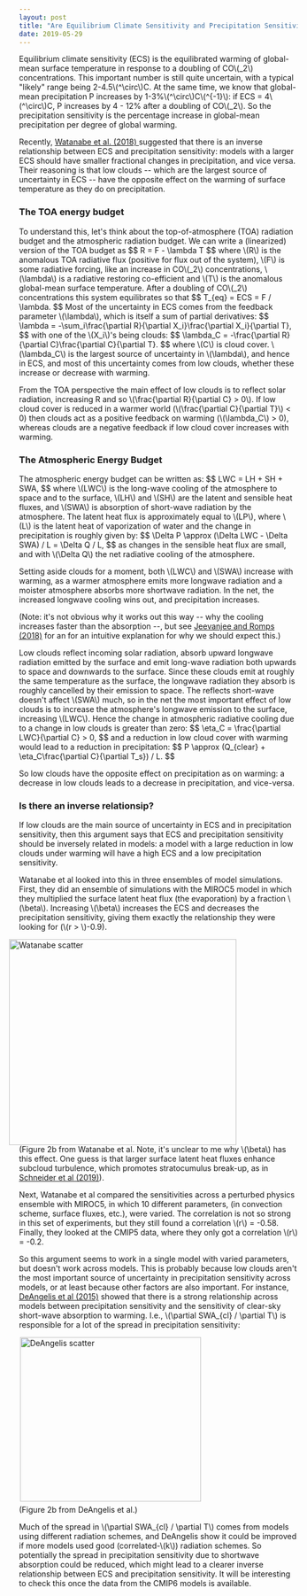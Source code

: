 ```yaml
---
layout: post
title: "Are Equilibrium Climate Sensitivity and Precipitation Sensitivity Inversely Related?"
date: 2019-05-29
---
```



<p>Equilibrium climate sensitivity (ECS) is the equilibrated warming of global-mean surface temperature in response to a doubling of CO\(_2\) concentrations. This important number is still quite uncertain, with a typical "likely" range being 2-4.5\(^\circ\)C. At the same time, we know that global-mean precipitation P increases by 1-3%\(^\circ\)C\(^{-1}\): if ECS = 4\(^\circ\)C, P increases by 4 - 12% after a doubling of CO\(_2\). So the precipitation sensitivity is the percentage increase in global-mean precipitation per degree of global warming.</p>

<p>Recently, <a href="https://www.nature.com/articles/s41558-018-0272-0">Watanabe et al. (2018) </a> suggested that there is an inverse relationship between ECS and precipitation sensitivity: models with a larger ECS should have smaller fractional changes in precipitation, and vice versa. Their reasoning is that low clouds -- which are the largest source of uncertainty in ECS -- have the opposite effect on the warming of surface temperature as they do on precipitation.</p>

<h3>The TOA energy budget</h3>

<p>To understand this, let's think about the top-of-atmosphere (TOA) radiation budget and the atmospheric radiation budget. We can write a (linearized) version of the TOA budget as
$$
R = F - \lambda T
$$
where \(R\) is the anomalous TOA radiative flux (positive for flux out of the system), \(F\) is some radiative forcing, like an increase in CO\(_2\) concentrations, \(\lambda\) is a radiative restoring co-efficient and \(T\) is the anomalous global-mean surface temperature. After a doubling of CO\(_2\) concentrations this system equilibrates so that
$$
T_{eq} = ECS = F / \lambda.
$$ 
Most of the uncertainty in ECS comes from the feedback parameter \(\lambda\), which is itself a sum of partial derivatives:
$$
\lambda = -\sum_i\frac{\partial R}{\partial X_i}\frac{\partial X_i}{\partial T},
$$
with one of the \(X_i\)'s being clouds:
$$
\lambda_C = -\frac{\partial R}{\partial C}\frac{\partial C}{\partial T}.
$$
where \(C\) is cloud cover. \(\lambda_C\) is the largest source of uncertainty in \(\lambda\), and hence in ECS, and most of this uncertainty comes from low clouds, whether these increase or decrease with warming.</p>

<p>From the TOA perspective the main effect of low clouds is to reflect solar radiation, increasing R and so \(\frac{\partial R}{\partial C} > 0\). If low cloud cover is reduced in a warmer world (\(\frac{\partial C}{\partial T}\)  &lt; 0) then clouds act as a positive feedback on warming (\(\lambda_C\)  > 0), whereas clouds are a negative feedback if low cloud cover increases with warming.</p>

<h3>The Atmospheric Energy Budget</h3>

<p>The atmospheric energy budget can be written as:
$$
LWC = LH + SH + SWA,
$$
where \(LWC\) is the long-wave cooling of the atmosphere to space and to the surface, \(LH\) and \(SH\) are the latent and sensible heat fluxes, and \(SWA\)  is absorption of short-wave radiation by the atmosphere. The latent heat flux is approximately equal to \(LP\), where \(L\) is the latent heat of vaporization of water and the change in precipitation is roughly given by:
$$
\Delta P \approx (\Delta LWC - \Delta SWA) / L = \Delta Q / L,
$$
as changes in the sensible heat flux are small, and with \(\Delta Q\) the net radiative cooling of the atmosphere.</p>

<p>Setting aside clouds for a moment, both \(LWC\) and \(SWA\) increase with warming, as a warmer atmosphere emits more longwave radiation and a moister atmosphere absorbs more shortwave radiation. In the net, the increased longwave cooling wins out, and precipitation increases.</p> 

<p>(Note: it's not obvious why it works out this way -- why the cooling increases faster than the absorption --, but see <a href="https://www.pnas.org/content/pnas/early/2018/10/16/1720683115.full.pdf?versioned=true">Jeevanjee and Romps (2018)</a> for an for an intuitive explanation for why we should expect this.)</p>

<p>Low clouds reflect incoming solar radiation, absorb upward longwave radiation emitted by the surface and emit long-wave radiation both upwards to space and downwards to the surface. Since these clouds emit at roughly the same temperature as the surface, the longwave radiation they absorb is roughly cancelled by their emission to space. The reflects short-wave doesn't affect \(SWA\) much, so in the net the most important effect of low clouds is to increase the atmosphere's longwave emission to the surface, increasing \(LWC\). Hence the change in atmospheric radiative cooling due to a change in low clouds is greater than zero:
$$
\eta_C = \frac{\partial LWC}{\partial C} > 0,
$$
and a reduction in low cloud cover with warming would lead to a reduction in precipitation:
$$
P \approx (Q_{clear} + \eta_C\frac{\partial C}{\partial T_s}) / L.
$$</p>

<p> So low clouds have the opposite effect on precipitation as on warming: a decrease in low clouds leads to a decrease in precipitation, and vice-versa.</p>

<h3>Is there an inverse relationsip?</h3>

<p>If low clouds are the main source of uncertainty in ECS and in precipitation sensitivity, then this argument says that ECS and precipitation sensitivity should be inversely related in models: a model with a large reduction in low clouds under warming will have a high ECS and a low precipitation sensitivity.</p> 

<p>Watanabe et al looked into this in three ensembles of model simulations. First, they did an ensemble of simulations with the MIROC5 model in which they multiplied the surface latent heat flux (the evaporation) by a fraction \(\beta\). Increasing \(\beta\) increases the ECS and decreases the precipitation sensitivity, giving them exactly the relationship they were looking for (\(r > \)-0.9).</p>

<img src="http://nicklutsko.github.io/notes/images/Watanabe_fig.png" alt="Watanabe scatter" style="position:absolute; left:210px; width:411px;height:372px;" class="center">
<br /><br /><br /><br /><br /><br /><br /><br /><br /><br /><br /><br /><br /><br /><br /><br /><br /><br /><br /><br /><br />
<p>(Figure 2b from Watanabe et al. Note, it's unclear to me why \(\beta\) has this effect. One guess is that larger surface latent heat fluxes enhance subcloud turbulence, which promotes stratocumulus break-up, as in <a href="https://www.nature.com/articles/s41561-019-0310-1.pdf">Schneider et al (2019)</a>).</p>

<p>Next, Watanabe et al compared the sensitivities across a perturbed physics ensemble with MIROC5, in which 10 different parameters, (in convection scheme, surface fluxes, etc.), were varied. The correlation is not so strong in this set of experiments, but they still found a correlation \(r\) = -0.58. Finally, they looked at the CMIP5 data, where they only got a correlation \(r\) = -0.2.</p>


<p>So this argument seems to work in a single model with varied parameters, but doesn't work across models. This is probably because low clouds aren't the most important source of uncertainty in precipitation sensitivity across models, or at least because other factors are also important. For instance, <a href="https://www.nature.com/articles/nature15770">DeAngelis et al (2015)</a> showed that there is a strong relationship across models between precipitation sensitivity and the sensitivity of clear-sky short-wave absorption to warming. I.e., \(\partial SWA_{cl} / \partial T\) is responsible for a lot of the spread in precipitation sensitivity:</p>

<img src="http://nicklutsko.github.io/notes/images/DeAngelis_fig.png" alt="DeAngelis scatter" style="position:absolute; left:230px; width:327px;height:297px;" class="center">
<br /><br /><br /><br /><br /><br /><br /><br /><br /><br /><br /><br /><br /><br /><br /><br /><br />
<p>(Figure 2b from DeAngelis et al.)</p>


<p>Much of the spread in \(\partial SWA_{cl} / \partial T\) comes from models using different radiation schemes, and DeAngelis show it could be improved if more models used good (correlated-\(k\)) radiation schemes. So potentially the spread in precipitation sensitivity due to shortwave absorption could be reduced, which might lead to a clearer inverse relationship between ECS and precipitation sensitivity. It will be interesting to check this once the data from the CMIP6 models is available.</p>

















